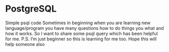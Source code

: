 # PostgreSQL
Simple psql code
Sometimes in beginning when you are learning new language/program you have many questions how to do things you what and how it works. 
So I want to share some psql query which has been helpful for me.
P.S.  I’m just beginner so this is learning for me too. Hope this will help someone also
